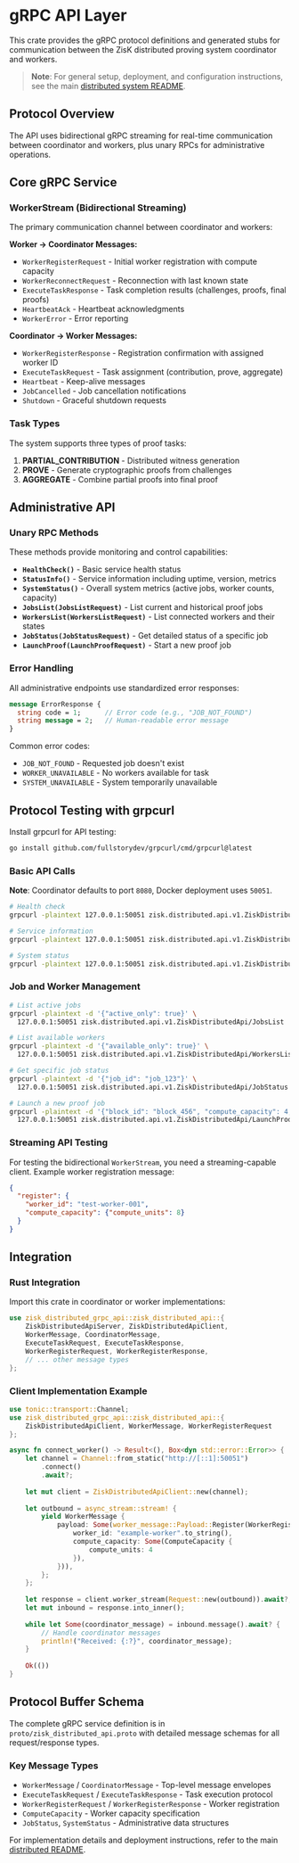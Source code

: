 # gRPC API Layer

This crate provides the gRPC protocol definitions and generated stubs for communication between the ZisK distributed proving system coordinator and workers.

> **Note**: For general setup, deployment, and configuration instructions, see the main [distributed system README](../../README.md).

## Protocol Overview

The API uses bidirectional gRPC streaming for real-time communication between coordinator and workers, plus unary RPCs for administrative operations.

## Core gRPC Service

### WorkerStream (Bidirectional Streaming)

The primary communication channel between coordinator and workers:

**Worker → Coordinator Messages:**
- `WorkerRegisterRequest` - Initial worker registration with compute capacity
- `WorkerReconnectRequest` - Reconnection with last known state  
- `ExecuteTaskResponse` - Task completion results (challenges, proofs, final proofs)
- `HeartbeatAck` - Heartbeat acknowledgments
- `WorkerError` - Error reporting

**Coordinator → Worker Messages:**
- `WorkerRegisterResponse` - Registration confirmation with assigned worker ID
- `ExecuteTaskRequest` - Task assignment (contribution, prove, aggregate)
- `Heartbeat` - Keep-alive messages
- `JobCancelled` - Job cancellation notifications
- `Shutdown` - Graceful shutdown requests

### Task Types

The system supports three types of proof tasks:

1. **PARTIAL_CONTRIBUTION** - Distributed witness generation
2. **PROVE** - Generate cryptographic proofs from challenges  
3. **AGGREGATE** - Combine partial proofs into final proof

## Administrative API

### Unary RPC Methods

These methods provide monitoring and control capabilities:

- **`HealthCheck()`** - Basic service health status
- **`StatusInfo()`** - Service information including uptime, version, metrics
- **`SystemStatus()`** - Overall system metrics (active jobs, worker counts, capacity)
- **`JobsList(JobsListRequest)`** - List current and historical proof jobs
- **`WorkersList(WorkersListRequest)`** - List connected workers and their states
- **`JobStatus(JobStatusRequest)`** - Get detailed status of a specific job
- **`LaunchProof(LaunchProofRequest)`** - Start a new proof job

### Error Handling

All administrative endpoints use standardized error responses:

```proto
message ErrorResponse {
  string code = 1;      // Error code (e.g., "JOB_NOT_FOUND")
  string message = 2;   // Human-readable error message  
}
```

Common error codes:
- `JOB_NOT_FOUND` - Requested job doesn't exist
- `WORKER_UNAVAILABLE` - No workers available for task
- `SYSTEM_UNAVAILABLE` - System temporarily unavailable

## Protocol Testing with grpcurl

Install grpcurl for API testing:
```bash
go install github.com/fullstorydev/grpcurl/cmd/grpcurl@latest
```

### Basic API Calls

**Note**: Coordinator defaults to port `8080`, Docker deployment uses `50051`.

```bash
# Health check
grpcurl -plaintext 127.0.0.1:50051 zisk.distributed.api.v1.ZiskDistributedApi/HealthCheck

# Service information  
grpcurl -plaintext 127.0.0.1:50051 zisk.distributed.api.v1.ZiskDistributedApi/StatusInfo

# System status
grpcurl -plaintext 127.0.0.1:50051 zisk.distributed.api.v1.ZiskDistributedApi/SystemStatus
```

### Job and Worker Management

```bash
# List active jobs
grpcurl -plaintext -d '{"active_only": true}' \
  127.0.0.1:50051 zisk.distributed.api.v1.ZiskDistributedApi/JobsList

# List available workers
grpcurl -plaintext -d '{"available_only": true}' \
  127.0.0.1:50051 zisk.distributed.api.v1.ZiskDistributedApi/WorkersList

# Get specific job status
grpcurl -plaintext -d '{"job_id": "job_123"}' \
  127.0.0.1:50051 zisk.distributed.api.v1.ZiskDistributedApi/JobStatus

# Launch a new proof job
grpcurl -plaintext -d '{"block_id": "block_456", "compute_capacity": 4, "input_path": "/path/to/input"}' \
  127.0.0.1:50051 zisk.distributed.api.v1.ZiskDistributedApi/LaunchProof
```

### Streaming API Testing

For testing the bidirectional `WorkerStream`, you need a streaming-capable client. Example worker registration message:

```json
{
  "register": {
    "worker_id": "test-worker-001", 
    "compute_capacity": {"compute_units": 8}
  }
}
```

## Integration

### Rust Integration

Import this crate in coordinator or worker implementations:

```rust
use zisk_distributed_grpc_api::zisk_distributed_api::{
    ZiskDistributedApiServer, ZiskDistributedApiClient,
    WorkerMessage, CoordinatorMessage,
    ExecuteTaskRequest, ExecuteTaskResponse,
    WorkerRegisterRequest, WorkerRegisterResponse,
    // ... other message types
};
```

### Client Implementation Example

```rust
use tonic::transport::Channel;
use zisk_distributed_grpc_api::zisk_distributed_api::{
    ZiskDistributedApiClient, WorkerMessage, WorkerRegisterRequest
};

async fn connect_worker() -> Result<(), Box<dyn std::error::Error>> {
    let channel = Channel::from_static("http://[::1]:50051")
        .connect()
        .await?;
    
    let mut client = ZiskDistributedApiClient::new(channel);
    
    let outbound = async_stream::stream! {
        yield WorkerMessage {
            payload: Some(worker_message::Payload::Register(WorkerRegisterRequest {
                worker_id: "example-worker".to_string(),
                compute_capacity: Some(ComputeCapacity { 
                    compute_units: 4 
                }),
            })),
        };
    };
    
    let response = client.worker_stream(Request::new(outbound)).await?;
    let mut inbound = response.into_inner();
    
    while let Some(coordinator_message) = inbound.message().await? {
        // Handle coordinator messages
        println!("Received: {:?}", coordinator_message);
    }
    
    Ok(())
}
```

## Protocol Buffer Schema

The complete gRPC service definition is in `proto/zisk_distributed_api.proto` with detailed message schemas for all request/response types.

### Key Message Types

- `WorkerMessage` / `CoordinatorMessage` - Top-level message envelopes
- `ExecuteTaskRequest` / `ExecuteTaskResponse` - Task execution protocol
- `WorkerRegisterRequest` / `WorkerRegisterResponse` - Worker registration
- `ComputeCapacity` - Worker capacity specification
- `JobStatus`, `SystemStatus` - Administrative data structures

For implementation details and deployment instructions, refer to the main [distributed README](../../README.md).
